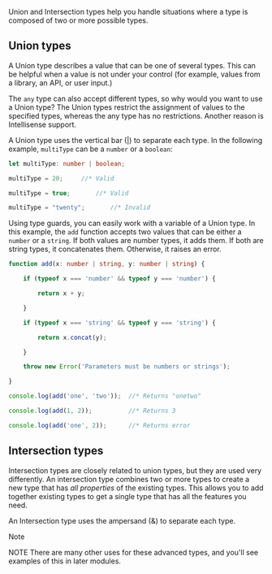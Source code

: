 Union and Intersection types help you handle situations where a type is composed of two or more possible types.

## Union types

A Union type describes a value that can be one of several types. This can be helpful when a value is not under your control (for example, values from a library, an API, or user input.)

The ``any`` type can also accept different types, so why would you want to use a Union type? The Union types restrict the assignment of values to the specified types, whereas the any type has no restrictions. Another reason is Intellisense support.

A Union type uses the vertical bar (|) to separate each type. In the following example, `multiType` can be a `number` or a `boolean`:

```typescript
let multiType: number | boolean;

multiType = 20;		//* Valid

multiType = true;		//* Valid

multiType = "twenty";		//* Invalid

```

Using type guards, you can easily work with a variable of a Union type. In this example, the `add` function accepts two values that can be either a ``number`` or a ``string``. If both values are number types, it adds them. If both are string types, it concatenates them. Otherwise, it raises an error.

```typescript
function add(x: number | string, y: number | string) {

    if (typeof x === 'number' && typeof y === 'number') {

        return x + y;

    }

    if (typeof x === 'string' && typeof y === 'string') {

        return x.concat(y);

    }

    throw new Error('Parameters must be numbers or strings');

}

console.log(add('one', 'two'));  //* Returns "onetwo"

console.log(add(1, 2));          //* Returns 3

console.log(add('one', 2));      //* Returns error

```

## Intersection types

Intersection types are closely related to union types, but they are used very differently. An intersection type combines two or more types to create a new type that has *all properties* of the existing types. This allows you to add together existing types to get a single type that has all the features you need.

An Intersection type uses the ampersand (&) to separate each type.

> [!NOTE]
> NOTE There are many other uses for these advanced types, and you'll see examples of this in later modules.
